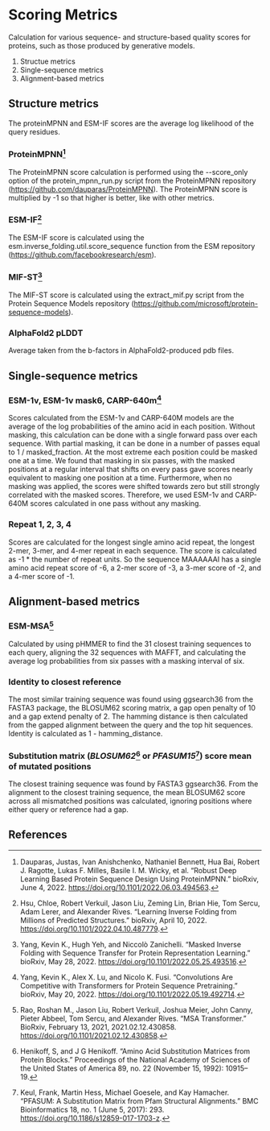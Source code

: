 # Scoring Metrics

Calculation for various sequence- and structure-based quality scores for proteins, such as those produced by generative models.

1. Structue metrics
2. Single-sequence metrics
3. Alignment-based metrics

## Structure metrics
The proteinMPNN and ESM-IF scores are the average log likelihood of the query residues.

### **ProteinMPNN**[^5]
The ProteinMPNN score calculation is performed using the --score_only option of the protein_mpnn_run.py script from the ProteinMPNN repository (https://github.com/dauparas/ProteinMPNN). The ProteinMPNN score is multiplied by -1 so that higher is better, like with other metrics. 

### **ESM-IF**[^3]
The ESM-IF score is calculated using the esm.inverse_folding.util.score_sequence function from the ESM repository (https://github.com/facebookresearch/esm). 
 
### **MIF-ST**[^6]
The MIF-ST score is calculated using the extract_mif.py script from the Protein Sequence Models repository (https://github.com/microsoft/protein-sequence-models).

### **AlphaFold2 pLDDT**
Average taken from the b-factors in AlphaFold2-produced pdb files.

## Single-sequence metrics
### **ESM-1v, ESM-1v mask6, CARP-640m[^7]**
Scores calculated from the ESM-1v and CARP-640M models are the average of the log probabilities of the amino acid in each position. Without masking, this calculation can be done with a single forward pass over each sequence. With partial masking, it can be done in a number of passes equal to 1 / masked_fraction. At the most extreme each position could be masked one at a time. We found that masking in six passes, with the masked positions at a regular interval that shifts on every pass gave scores nearly equivalent to masking one position at a time. Furthermore, when no masking was applied, the scores were shifted towards zero but still strongly correlated with the masked scores. Therefore, we used ESM-1v and CARP-640M scores calculated in one pass without any masking.

### **Repeat 1, 2, 3, 4**
Scores are calculated for the longest single amino acid repeat, the longest 2-mer, 3-mer, and 4-mer repeat in each sequence. The score is calculated as -1 * the number of repeat units. So the sequence MAAAAAAI has a single amino acid repeat score of -6, a 2-mer score of -3, a 3-mer score of -2, and a 4-mer score of -1.

## Alignment-based metrics
### **ESM-MSA**[^4]
Calculated by using pHMMER to find the 31 closest training sequences to each query, aligning the 32 sequences with MAFFT, and calculating the average log probabilities from six passes with a masking interval of six.

### **Identity to closest reference**
The most similar training sequence was found using ggsearch36 from the FASTA3 package, the BLOSUM62 scoring matrix, a gap open penalty of 10 and a gap extend penalty of 2. The hamming distance is then calculated from the gapped alignment between the query and the top hit sequences. Identity is calculated as 1 - hamming_distance.

### **Substitution matrix (_BLOSUM62_[^1] or _PFASUM15_[^2]) score mean of mutated positions**
The closest training sequence was found by FASTA3 ggsearch36. From the alignment to the closest training sequence, the mean BLOSUM62 score across all mismatched positions was calculated, ignoring positions where either query or reference had a gap.

## References
[^1]: Henikoff, S, and J G Henikoff. “Amino Acid Substitution Matrices from Protein Blocks.” Proceedings of the National Academy of Sciences of the United States of America 89, no. 22 (November 15, 1992): 10915–19.

[^2]: Keul, Frank, Martin Hess, Michael Goesele, and Kay Hamacher. “PFASUM: A Substitution Matrix from Pfam Structural Alignments.” BMC Bioinformatics 18, no. 1 (June 5, 2017): 293. https://doi.org/10.1186/s12859-017-1703-z.

[^3]: Hsu, Chloe, Robert Verkuil, Jason Liu, Zeming Lin, Brian Hie, Tom Sercu, Adam Lerer, and Alexander Rives. “Learning Inverse Folding from Millions of Predicted Structures.” bioRxiv, April 10, 2022. https://doi.org/10.1101/2022.04.10.487779.

[^4]: Rao, Roshan M., Jason Liu, Robert Verkuil, Joshua Meier, John Canny, Pieter Abbeel, Tom Sercu, and Alexander Rives. “MSA Transformer.” BioRxiv, February 13, 2021, 2021.02.12.430858. https://doi.org/10.1101/2021.02.12.430858.

[^5]: Dauparas, Justas, Ivan Anishchenko, Nathaniel Bennett, Hua Bai, Robert J. Ragotte, Lukas F. Milles, Basile I. M. Wicky, et al. “Robust Deep Learning Based Protein Sequence Design Using ProteinMPNN.” bioRxiv, June 4, 2022. https://doi.org/10.1101/2022.06.03.494563.

[^6]: Yang, Kevin K., Hugh Yeh, and Niccolò Zanichelli. “Masked Inverse Folding with Sequence Transfer for Protein Representation Learning.” bioRxiv, May 28, 2022. https://doi.org/10.1101/2022.05.25.493516.

[^7]: Yang, Kevin K., Alex X. Lu, and Nicolo K. Fusi. “Convolutions Are Competitive with Transformers for Protein Sequence Pretraining.” bioRxiv, May 20, 2022. https://doi.org/10.1101/2022.05.19.492714.

[^8]: 
[^9]: 